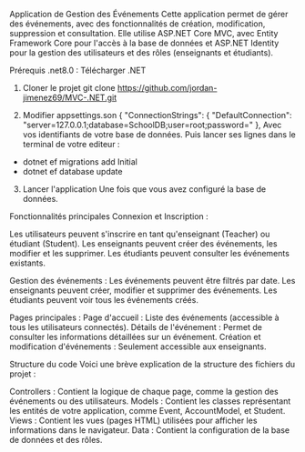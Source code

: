 Application de Gestion des Événements
Cette application permet de gérer des événements, avec des fonctionnalités de création, modification, suppression et consultation.
Elle utilise ASP.NET Core MVC, avec Entity Framework Core pour l'accès à la base de données et ASP.NET Identity pour la gestion
des utilisateurs et des rôles (enseignants et étudiants).

Prérequis
.net8.0 : Télécharger .NET

1. Cloner le projet
git clone https://github.com/jordan-jimenez69/MVC-.NET.git

2. Modifier appsettings.son
{
  "ConnectionStrings": {
    "DefaultConnection": "server=127.0.0.1;database=SchoolDB;user=root;password="
  },
Avec vos identifiants de votre base de données.
Puis lancer ses lignes dans le terminal de votre editeur : 
- dotnet ef migrations add Initial 
- dotnet ef database update 

3. Lancer l'application
Une fois que vous avez configuré la base de données.

Fonctionnalités principales
Connexion et Inscription :

Les utilisateurs peuvent s'inscrire en tant qu'enseignant (Teacher) ou étudiant (Student).
Les enseignants peuvent créer des événements, les modifier et les supprimer.
Les étudiants peuvent consulter les événements existants.

Gestion des événements :
Les événements peuvent être filtrés par date.
Les enseignants peuvent créer, modifier et supprimer des événements.
Les étudiants peuvent voir tous les événements créés.

Pages principales :
Page d'accueil : Liste des événements (accessible à tous les utilisateurs connectés).
Détails de l'événement : Permet de consulter les informations détaillées sur un événement.
Création et modification d'événements : Seulement accessible aux enseignants.

Structure du code
Voici une brève explication de la structure des fichiers du projet :

Controllers : Contient la logique de chaque page, comme la gestion des événements ou des utilisateurs.
Models : Contient les classes représentant les entités de votre application, comme Event, AccountModel, et Student.
Views : Contient les vues (pages HTML) utilisées pour afficher les informations dans le navigateur.
Data : Contient la configuration de la base de données et des rôles.

